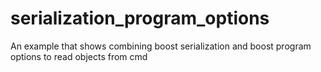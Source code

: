 # serialization_program_options
An example that shows combining boost serialization and boost program options to read objects from cmd
